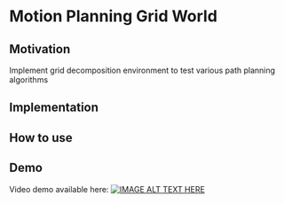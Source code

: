 # Motion Planning Grid World
## Motivation
Implement grid decomposition environment to test various path planning algorithms


## Implementation


## How to use

## Demo

Video demo available here: 
[![IMAGE ALT TEXT HERE](https://img.youtube.com/vi/nAne4CkpFkY/0.jpg)](https://www.youtube.com/watch?v=nAne4CkpFkY)
